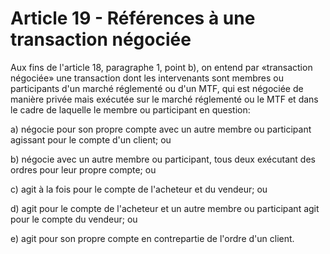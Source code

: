 # Article 19 - Références à une transaction négociée


Aux fins de l'article 18, paragraphe 1, point b), on entend par «transaction négociée» une transaction dont les intervenants sont membres ou participants d'un marché réglementé ou d'un MTF, qui est négociée de manière privée mais exécutée sur le marché réglementé ou le MTF et dans le cadre de laquelle le membre ou participant en question:

a) négocie pour son propre compte avec un autre membre ou participant agissant pour le compte d'un client; ou

b) négocie avec un autre membre ou participant, tous deux exécutant des ordres pour leur propre compte; ou

c) agit à la fois pour le compte de l'acheteur et du vendeur; ou

d) agit pour le compte de l'acheteur et un autre membre ou participant agit pour le compte du vendeur; ou

e) agit pour son propre compte en contrepartie de l'ordre d'un client.

